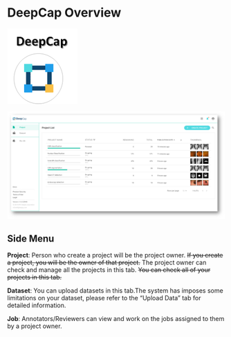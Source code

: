 # DeepCap Overview

![](../.gitbook/assets/image%20%2861%29.png)

![](../.gitbook/assets/image%20%2844%29.png)

## Side Menu

**Project**: Person who create a project will be the project owner. ~~If you create a project, you will be the owner of that project.~~ The project owner can check and manage all the projects in this tab. ~~You can check all of your projects in this tab.~~ 

**Dataset**: You can upload datasets in this tab.The system has imposes some limitations on your dataset, please refer to the “Upload Data” tab for detailed information. 

**Job**: Annotators/Reviewers can view and work on the jobs assigned to them by a project owner.

